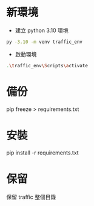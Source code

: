 # 新環境

- 建立 python 3.10 環境

```bash
py -3.10 -m venv traffic_env
```

- 啟動環境

```bash
.\traffic_env\Scripts\activate
```

# 備份

pip freeze > requirements.txt

# 安裝

pip install -r requirements.txt

# 保留

保留 traffic 整個目錄
